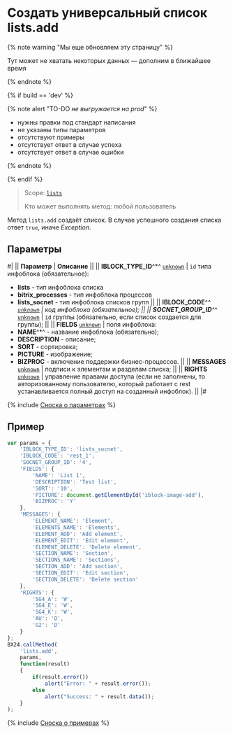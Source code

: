 # Создать универсальный список lists.add

{% note warning "Мы еще обновляем эту страницу" %}

Тут может не хватать некоторых данных — дополним в ближайшее время

{% endnote %}

{% if build == 'dev' %}

{% note alert "TO-DO _не выгружается на prod_" %}

- нужны правки под стандарт написания
- не указаны типы параметров
- отсутствуют примеры
- отсутствует ответ в случае успеха
- отсутствует ответ в случае ошибки

{% endnote %}

{% endif %}

> Scope: [`lists`](../../scopes/permissions.md)
>
> Кто может выполнять метод: любой пользователь

Метод `lists.add` создаёт список. В случае успешного создания списка ответ `true`, иначе *Exception*.

## Параметры

#|
|| **Параметр** | **Описание** ||
|| **IBLOCK_TYPE_ID**^*^
[`unknown`](../../data-types.md) | `id` типа инфоблока (обязательное):
- **lists** - тип инфоблока списка
- **bitrix_processes** - тип инфоблока процессов
- **lists_socnet** - тип инфоблока списков групп ||
|| **IBLOCK_CODE**^*^
[`unknown`](../../data-types.md) | код инфоблока (обязательное); ||
|| **SOCNET_GROUP_ID**^*^
[`unknown`](../../data-types.md) | `id` группы (обязательно, если список создается для группы); ||
|| **FIELDS**
[`unknown`](../../data-types.md) | поля инфоблока:
- **NAME**^*^ - название инфоблока (обязательно);
- **DESCRIPTION** - описание;
- **SORT** - сортировка;
- **PICTURE** - изображение;
- **BIZPROC** - включение поддержки бизнес-процессов. ||
|| **MESSAGES**
[`unknown`](../../data-types.md) | подписи к элементам и разделам списка; ||
|| **RIGHTS**
[`unknown`](../../data-types.md) | управление правами доступа (если не заполнены, то авторизованному пользователю, который работает с rest устанавливается полный доступ на созданный инфоблок). ||
|#

{% include [Сноска о параметрах](../../../_includes/required.md) %}

## Пример

```js
var params = {
    'IBLOCK_TYPE_ID': 'lists_socnet',
    'IBLOCK_CODE': 'rest_1',
    'SOCNET_GROUP_ID': '4',
    'FIELDS': {
        'NAME': 'List 1',
        'DESCRIPTION': 'Test list',
        'SORT': '10',
        'PICTURE': document.getElementById('iblock-image-add'),
        'BIZPROC': 'Y'
    },
    'MESSAGES': {
        'ELEMENT_NAME': 'Element',
        'ELEMENTS_NAME': 'Elements',
        'ELEMENT_ADD': 'Add element',
        'ELEMENT_EDIT': 'Edit element',
        'ELEMENT_DELETE': 'Delete element',
        'SECTION_NAME': 'Section',
        'SECTIONS_NAME': 'Sections',
        'SECTION_ADD': 'Add section',
        'SECTION_EDIT': 'Edit section',
        'SECTION_DELETE': 'Delete section'
    },
    'RIGHTS': {
        'SG4_A': 'W',
        'SG4_E': 'W',
        'SG4_K': 'W',
        'AU': 'D',
        'G2': 'D'
    }
};
BX24.callMethod(
    'lists.add',
    params,
    function(result)
    {
        if(result.error())
            alert("Error: " + result.error());
        else
            alert("Success: " + result.data());
    }
);
```

{% include [Сноска о примерах](../../../_includes/examples.md) %}